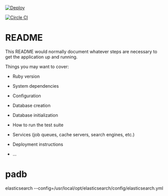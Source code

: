 [![Deploy](https://www.herokucdn.com/deploy/button.png)](https://heroku.com/deploy)

[![Circle CI](https://circleci.com/gh/blackfist/padb/tree/master.svg?style=svg)](https://circleci.com/gh/blackfist/padb/tree/master)

# README

This README would normally document whatever steps are necessary to get the
application up and running.

Things you may want to cover:

* Ruby version

* System dependencies

* Configuration

* Database creation

* Database initialization

* How to run the test suite

* Services (job queues, cache servers, search engines, etc.)

* Deployment instructions

* ...
# padb

elasticsearch --config=/usr/local/opt/elasticsearch/config/elasticsearch.yml

